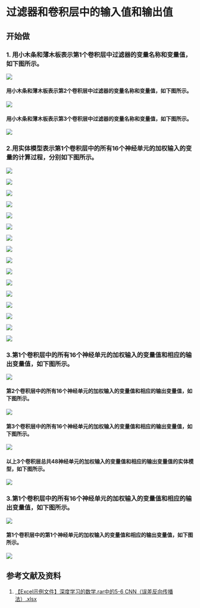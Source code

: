 # 过滤器和卷积层中的输入值和输出值

## 开始做

### 1. 用小木条和薄木板表示第1个卷积层中过滤器的变量名称和变量值，如下图所示。

![](/images/体验卷积神经网络中的数学原理/过滤器和卷积层中的输入值和输出值/1a1.jpg)

#### 用小木条和薄木板表示第2个卷积层中过滤器的变量名称和变量值，如下图所示。

![](/images/体验卷积神经网络中的数学原理/过滤器和卷积层中的输入值和输出值/1a2.jpg)

#### 用小木条和薄木板表示第3个卷积层中过滤器的变量名称和变量值，如下图所示。

![](/images/体验卷积神经网络中的数学原理/过滤器和卷积层中的输入值和输出值/1a3.jpg)

### 2.用实体模型表示第1个卷积层中的所有16个神经单元的加权输入的变量的计算过程，分别如下图所示。

![](/images/体验卷积神经网络中的数学原理/过滤器和卷积层中的输入值和输出值/2a1.jpg)

![](/images/体验卷积神经网络中的数学原理/过滤器和卷积层中的输入值和输出值/2a2.jpg)

![](/images/体验卷积神经网络中的数学原理/过滤器和卷积层中的输入值和输出值/2a3.jpg)

![](/images/体验卷积神经网络中的数学原理/过滤器和卷积层中的输入值和输出值/2a4.jpg)

![](/images/体验卷积神经网络中的数学原理/过滤器和卷积层中的输入值和输出值/2a5.jpg)

![](/images/体验卷积神经网络中的数学原理/过滤器和卷积层中的输入值和输出值/2a6.jpg)

![](/images/体验卷积神经网络中的数学原理/过滤器和卷积层中的输入值和输出值/2a7.jpg)

![](/images/体验卷积神经网络中的数学原理/过滤器和卷积层中的输入值和输出值/2a8.jpg)

![](/images/体验卷积神经网络中的数学原理/过滤器和卷积层中的输入值和输出值/2a9.jpg)

![](/images/体验卷积神经网络中的数学原理/过滤器和卷积层中的输入值和输出值/2a10.jpg)

![](/images/体验卷积神经网络中的数学原理/过滤器和卷积层中的输入值和输出值/2a11.jpg)

![](/images/体验卷积神经网络中的数学原理/过滤器和卷积层中的输入值和输出值/2a12.jpg)

![](/images/体验卷积神经网络中的数学原理/过滤器和卷积层中的输入值和输出值/2a13.jpg)

![](/images/体验卷积神经网络中的数学原理/过滤器和卷积层中的输入值和输出值/2a14.jpg)

![](/images/体验卷积神经网络中的数学原理/过滤器和卷积层中的输入值和输出值/2a15.jpg)

![](/images/体验卷积神经网络中的数学原理/过滤器和卷积层中的输入值和输出值/2a16.jpg)

### 3.第1个卷积层中的所有16个神经单元的加权输入的变量值和相应的输出变量值，如下图所示。

![](/images/体验卷积神经网络中的数学原理/过滤器和卷积层中的输入值和输出值/3a1.jpg)

#### 第2个卷积层中的所有16个神经单元的加权输入的变量值和相应的输出变量值，如下图所示。

![](/images/体验卷积神经网络中的数学原理/过滤器和卷积层中的输入值和输出值/3a2.jpg)

#### 第3个卷积层中的所有16个神经单元的加权输入的变量值和相应的输出变量值，如下图所示。

![](/images/体验卷积神经网络中的数学原理/过滤器和卷积层中的输入值和输出值/3a3.jpg)

#### 以上3个卷积层总共48神经单元的加权输入的变量值和相应的输出变量值的实体模型，如下图所示。

![](/images/体验卷积神经网络中的数学原理/过滤器和卷积层中的输入值和输出值/3a4.jpg)

### 3.第1个卷积层中的所有16个神经单元的加权输入的变量值和相应的输出变量值，如下图所示。

![](/images/体验卷积神经网络中的数学原理/过滤器和卷积层中的输入值和输出值/4a1.jpg)

#### 第1个卷积层中的第1个神经单元的加权输入的变量值和相应的输出变量值，如下图所示。

![](/images/体验卷积神经网络中的数学原理/过滤器和卷积层中的输入值和输出值/4a2.jpg)

## 参考文献及资料

1. [【Excel示例文件】深度学习的数学.rar中的5-6 CNN（误差反向传播法）.xlsx](http://www.ituring.com.cn/book/2593)